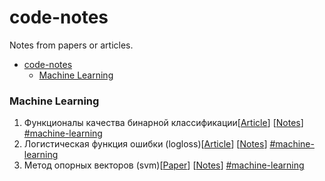 # code-notes
Notes from papers or articles.

- [code-notes](#code-notes)
  - [Machine Learning](#machine-learning)
  
  
### Machine Learning
1. Функционалы качества бинарной классификации[[Article](https://dyakonov.org/2019/05/31/функционалы-качества-в-задаче-бинарн/)] [[Notes](ml/articles/quality_functionals_in_binary_classification.ipynb)] [\#machine-learning](#machine-learning)
2. Логистическая функция ошибки (logloss)[[Article](https://dyakonov.org/2018/03/12/%d0%bb%d0%be%d0%b3%d0%b8%d1%81%d1%82%d0%b8%d1%87%d0%b5%d1%81%d0%ba%d0%b0%d1%8f-%d1%84%d1%83%d0%bd%d0%ba%d1%86%d0%b8%d1%8f-%d0%be%d1%88%d0%b8%d0%b1%d0%ba%d0%b8/)] [[Notes](ml/articles/logloss.ipynb)] [\#machine-learning](#machine-learning)
3. Метод опорных векторов (svm)[[Paper](https://svmtutorial.online/download.php?file=SVM_tutorial.pdf)] [[Notes](ml/articles/SVM.ipynb)] [\#machine-learning](#machine-learning)
